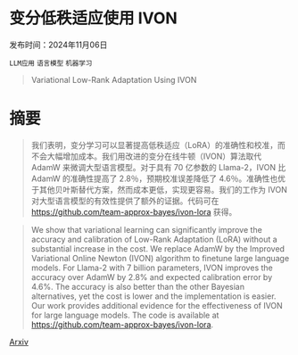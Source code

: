 # 变分低秩适应使用 IVON

发布时间：2024年11月06日

`LLM应用` `语言模型` `机器学习`

> Variational Low-Rank Adaptation Using IVON

# 摘要

> 我们表明，变分学习可以显著提高低秩适应（LoRA）的准确性和校准，而不会大幅增加成本。我们用改进的变分在线牛顿（IVON）算法取代 AdamW 来微调大型语言模型。对于具有 70 亿参数的 Llama-2，IVON 比 AdamW 的准确性提高了 2.8％，预期校准误差降低了 4.6％。准确性也优于其他贝叶斯替代方案，然而成本更低，实现更容易。我们的工作为 IVON 对大型语言模型的有效性提供了额外的证据。代码可在 https://github.com/team-approx-bayes/ivon-lora 获得。

> We show that variational learning can significantly improve the accuracy and calibration of Low-Rank Adaptation (LoRA) without a substantial increase in the cost. We replace AdamW by the Improved Variational Online Newton (IVON) algorithm to finetune large language models. For Llama-2 with 7 billion parameters, IVON improves the accuracy over AdamW by 2.8% and expected calibration error by 4.6%. The accuracy is also better than the other Bayesian alternatives, yet the cost is lower and the implementation is easier. Our work provides additional evidence for the effectiveness of IVON for large language models. The code is available at https://github.com/team-approx-bayes/ivon-lora.

[Arxiv](https://arxiv.org/abs/2411.04421)